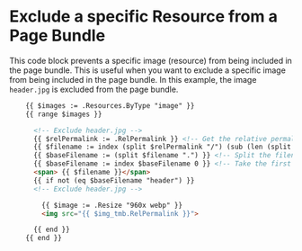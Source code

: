 
# Exclude a specific Resource from a Page Bundle

This code block prevents a specific image (resource) from being included in the page bundle.
This is useful when you want to exclude a specific image from being included in the page bundle.
In this example, the image `header.jpg` is excluded from the page bundle.

```html
    {{ $images := .Resources.ByType "image" }}
    {{ range $images }}

      <!-- Exclude header.jpg -->
      {{ $relPermalink := .RelPermalink }} <!-- Get the relative permalink of the image -->
      {{ $filename := index (split $relPermalink "/") (sub (len (split $relPermalink "/")) 1) }} <!-- Extract the filename -->
      {{ $baseFilename := (split $filename ".") }} <!-- Split the filename by "." -->
      {{ $baseFilename := index $baseFilename 0 }} <!-- Take the first part of the split result (before the dot) -->
      <span> {{ $filename }}</span>
      {{ if not (eq $baseFilename "header") }}  
      <!-- Exclude header.jpg -->

        {{ $image := .Resize "960x webp" }}      
        <img src="{{ $img_tmb.RelPermalink }}">

      {{ end }}
    {{ end }}
```

